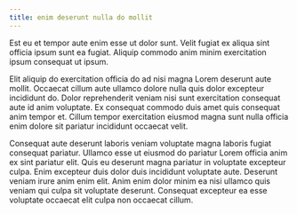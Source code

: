 ```yaml
---
title: enim deserunt nulla do mollit
---
```


Est eu et tempor aute enim esse ut dolor sunt. Velit fugiat ex aliqua sint officia ipsum sunt ea fugiat. Aliquip commodo anim minim exercitation ipsum consequat ut ipsum.

Elit aliquip do exercitation officia do ad nisi magna Lorem deserunt aute mollit. Occaecat cillum aute ullamco dolore nulla quis dolor excepteur incididunt do. Dolor reprehenderit veniam nisi sunt exercitation consequat aute id anim voluptate. Ex consequat commodo duis amet quis consequat anim tempor et. Cillum tempor exercitation eiusmod magna sunt nulla officia enim dolore sit pariatur incididunt occaecat velit.

Consequat aute deserunt laboris veniam voluptate magna laboris fugiat consequat pariatur. Ullamco esse ut eiusmod do pariatur Lorem officia anim ex sint pariatur elit. Quis eu deserunt magna pariatur in voluptate excepteur culpa. Enim excepteur duis dolor duis incididunt voluptate aute. Deserunt veniam irure anim enim elit. Anim enim dolor minim ea nisi ullamco quis veniam qui culpa sit voluptate deserunt. Consequat excepteur ea esse voluptate occaecat elit culpa non occaecat cillum.